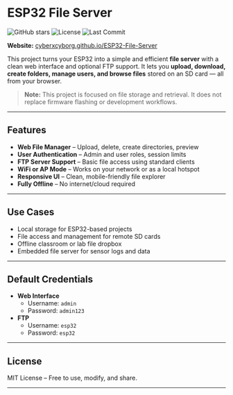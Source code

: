 # ESP32 File Server
![GitHub stars](https://img.shields.io/github/stars/CyberXcyborg/ESP32-File-Server?style=social)
![License](https://img.shields.io/github/license/CyberXcyborg/ESP32-File-Server)
![Last Commit](https://img.shields.io/github/last-commit/CyberXcyborg/ESP32-File-Server)

**Website:** [cyberxcyborg.github.io/ESP32-File-Server](https://cyberxcyborg.github.io/ESP32-File-Server)

This project turns your ESP32 into a simple and efficient **file server** with a clean web interface and optional FTP support. It lets you **upload, download, create folders, manage users, and browse files** stored on an SD card — all from your browser.

> **Note:** This project is focused on file storage and retrieval. It does not replace firmware flashing or development workflows.

---

## Features

- **Web File Manager** – Upload, delete, create directories, preview
- **User Authentication** – Admin and user roles, session limits
- **FTP Server Support** – Basic file access using standard clients
- **WiFi or AP Mode** – Works on your network or as a local hotspot
- **Responsive UI** – Clean, mobile-friendly file explorer
- **Fully Offline** – No internet/cloud required

---

## Use Cases

- Local storage for ESP32-based projects
- File access and management for remote SD cards
- Offline classroom or lab file dropbox
- Embedded file server for sensor logs and data

---
  
## Default Credentials

- **Web Interface**
  - Username: `admin`
  - Password: `admin123`
- **FTP**
  - Username: `esp32`
  - Password: `esp32`

---

## License

MIT License – Free to use, modify, and share.

---
